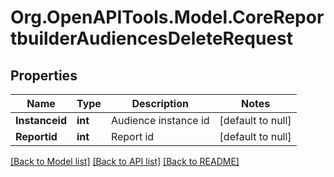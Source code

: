 # Org.OpenAPITools.Model.CoreReportbuilderAudiencesDeleteRequest

## Properties

Name | Type | Description | Notes
------------ | ------------- | ------------- | -------------
**Instanceid** | **int** | Audience instance id | [default to null]
**Reportid** | **int** | Report id | [default to null]

[[Back to Model list]](../README.md#documentation-for-models) [[Back to API list]](../README.md#documentation-for-api-endpoints) [[Back to README]](../README.md)

